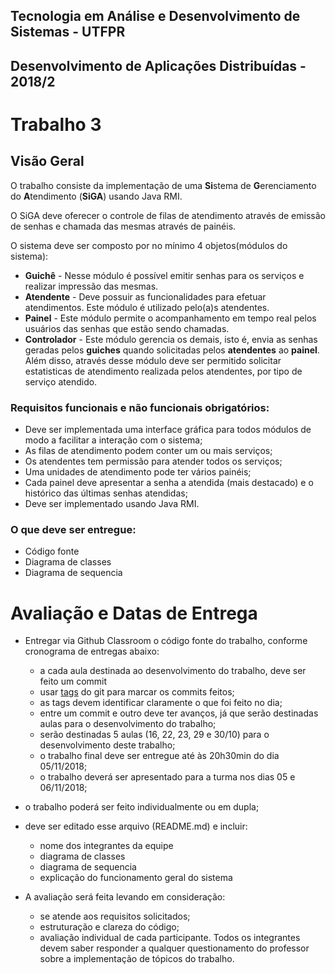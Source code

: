 ## Tecnologia em Análise e Desenvolvimento de Sistemas - UTFPR 
## Desenvolvimento de Aplicações Distribuídas - 2018/2

# Trabalho 3

## Visão Geral
O trabalho consiste da implementação de uma  **Si**stema de **G**erenciamento do **A**tendimento (**SiGA**) usando Java RMI.

O SiGA deve oferecer o controle de filas de atendimento através de emissão de senhas e chamada das mesmas através de painéis.

O sistema deve ser composto por no mínimo 4 objetos(módulos do sistema):
* **Guichê** - Nesse módulo é possível emitir senhas para os serviços e realizar impressão das mesmas. 
* **Atendente** - Deve possuir as funcionalidades para efetuar atendimentos. Este módulo é utilizado pelo(a)s atendentes.
* **Painel** - Este módulo permite o acompanhamento em tempo real pelos usuários das senhas que estão sendo chamadas.
* **Controlador** - Este módulo gerencia os demais, isto é, envia as senhas geradas pelos **guiches** quando solicitadas pelos **atendentes** ao **painel**. Além disso, através desse módulo deve ser permitido solicitar estatisticas de atendimento realizada pelos atendentes, por tipo de serviço atendido.


### Requisitos funcionais e não funcionais obrigatórios:
* Deve ser implementada uma interface gráfica para todos módulos de modo a facilitar a interação com o sistema;
* As filas de atendimento podem conter um ou mais serviços;
* Os atendentes tem permissão para atender todos os serviços; 
* Uma unidades de atendimento pode ter vários painéis;
* Cada painel deve apresentar a senha a atendida (mais destacado) e o histórico das últimas senhas atendidas;
* Deve ser implementado usando Java RMI.

### O que deve ser entregue:
* Código fonte
* Diagrama de classes
* Diagrama de sequencia

# Avaliação e Datas de Entrega
* Entregar via Github Classroom o código fonte do trabalho, conforme cronograma de entregas abaixo:
  - a cada aula destinada ao desenvolvimento do trabalho, deve ser feito um commit
  - usar [tags](https://git-scm.com/book/pt-br/v1/Git-Essencial-Tagging) do git para marcar
os commits feitos;
  - as tags devem identificar claramente o que foi feito no dia;
  - entre um commit e outro deve ter avanços, já que serão destinadas aulas para o desenvolvimento do trabalho;
  - serão destinadas 5 aulas (16, 22, 23, 29 e 30/10) para o desenvolvimento deste trabalho;
  - o trabalho final deve ser entregue até às 20h30min do dia 05/11/2018;
  - o trabalho deverá ser apresentado para a turma nos dias 05 e 06/11/2018;
* o trabalho poderá ser feito individualmente ou em dupla;
* deve ser editado esse arquivo (README.md) e incluir:
  - nome dos integrantes da equipe
  - diagrama de classes
  - diagrama de sequencia
  - explicação do funcionamento geral do sistema
  
* A avaliação será feita levando em consideração:
  - se atende aos requisitos solicitados;
  - estruturação e clareza do código;
  - avaliação individual de cada participante. Todos os integrantes devem saber responder a qualquer questionamento do professor sobre a implementação de tópicos do trabalho.

